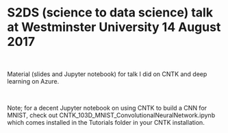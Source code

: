 S2DS (science to data science) talk at Westminster University 14 August 2017
============================================================================

 

Material (slides and Jupyter notebook) for talk I did on CNTK and deep learning
on Azure.

 

Note; for a decent Jupyter notebook on using CNTK to build a CNN for MNIST,
check out CNTK_103D_MNIST_ConvolutionalNeuralNetwork.ipynb which comes installed
in the Tutorials folder in your CNTK installation.
